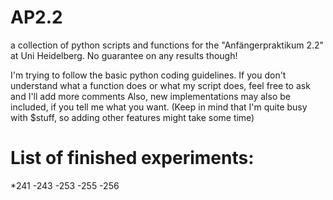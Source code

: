 # AP2.2
a collection of python scripts and functions for the "Anfängerpraktikum 2.2" at Uni Heidelberg. 
No guarantee on any results though!

I'm trying to follow the basic python coding guidelines.
If you don't understand what a function does or what my script does, feel free to ask and I'll add more comments
Also, new implementations may also be included, if you tell me what you want.
(Keep in mind that I'm quite busy with $stuff, so adding other features might take some time)

# List of finished experiments:
*241
  -243
  -253
  -255
  -256

